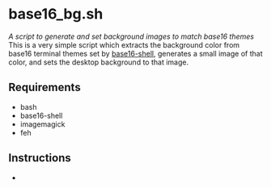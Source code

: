 # base16_bg.sh
*A script to generate and set background images to match base16 themes*
This is a very simple script which extracts the background color from base16 terminal themes set by [base16-shell](https://github.com/chriskempson/base16-shell), generates a small image of that color, and sets the desktop background to that image.

## Requirements
* bash
* base16-shell
* imagemagick
* feh
## Instructions 
* 



